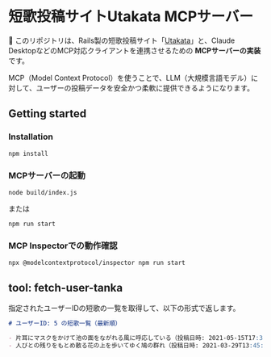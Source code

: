 # 短歌投稿サイトUtakata MCPサーバー

📝 このリポジトリは、Rails製の短歌投稿サイト「[Utakata](https://utakatanka.jp)」と、Claude DesktopなどのMCP対応クライアントを連携させるための **MCPサーバーの実装** です。

MCP（Model Context Protocol）を使うことで、LLM（大規模言語モデル）に対して、ユーザーの投稿データを安全かつ柔軟に提供できるようになります。

## Getting started

### Installation

```
npm install
```

### MCPサーバーの起動

```
node build/index.js
```

または

```
npm run start
```

### MCP Inspectorでの動作確認

```
npx @modelcontextprotocol/inspector npm run start
```

## tool: fetch-user-tanka

指定されたユーザーIDの短歌の一覧を取得して、以下の形式で返します。

```md
# ユーザーID: 5 の短歌一覧（最新順）

- 片耳にマスクをかけて池の面をながれる風に呼応している（投稿日時: 2021-05-15T17:39:00.000+09:00、いいね数: 32）
- 人びとの残りをもとめ散る花の上を歩いてゆく鳩の群れ（投稿日時: 2021-03-29T13:45:16.888+09:00、いいね数: 17）
```
